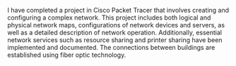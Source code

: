 I have completed a project in Cisco Packet Tracer that involves creating and configuring a complex network. This project includes both logical and physical network maps, configurations of network devices and servers, as well as a detailed description of network operation. Additionally, essential network services such as resource sharing and printer sharing have been implemented and documented. The connections between buildings are established using fiber optic technology. 
